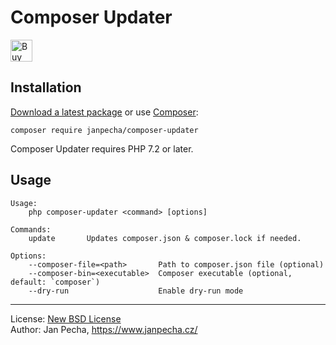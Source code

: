 # Composer Updater

<a href="https://www.paypal.me/janpecha/5eur"><img src="https://buymecoffee.intm.org/img/button-paypal-white.png" alt="Buy me a coffee" height="35"></a>


## Installation

[Download a latest package](https://github.com/janpecha/composer-updater/releases) or use [Composer](http://getcomposer.org/):

```
composer require janpecha/composer-updater
```

Composer Updater requires PHP 7.2 or later.


## Usage

```
Usage:
    php composer-updater <command> [options]

Commands:
	update       Updates composer.json & composer.lock if needed.

Options:
    --composer-file=<path>       Path to composer.json file (optional)
    --composer-bin=<executable>  Composer executable (optional, default: `composer`)
    --dry-run                    Enable dry-run mode
```


------------------------------

License: [New BSD License](license.md)
<br>Author: Jan Pecha, https://www.janpecha.cz/

